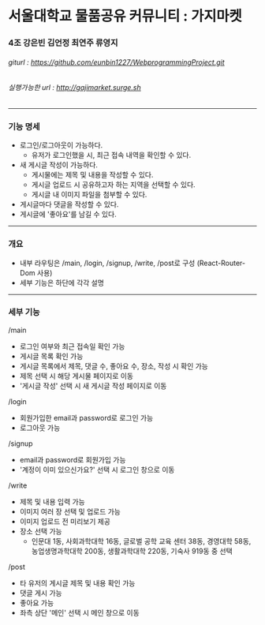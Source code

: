 # 서울대학교 물품공유 커뮤니티 : 가지마켓 

### 4조 강은빈 김언정 최연주 류영지

###### giturl : https://github.com/eunbin1227/WebprogrammingProject.git
###### 실행가능한 url : http://gajimarket.surge.sh

------------------------------

### 기능 명세

* 로그인/로그아웃이 가능하다.
    - 유저가 로그인했을 시, 최근 접속 내역을 확인할 수 있다.
* 새 게시글 작성이 가능하다.
    - 게시물에는 제목 및 내용을 작성할 수 있다.
    - 게시글 업로드 시 공유하고자 하는 지역을 선택할 수 있다.
    - 게시글 내 이미지 파일을 첨부할 수 있다.
* 게시글마다 댓글을 작성할 수 있다.
* 게시글에 '좋아요'를 남길 수 있다.

------------------------------
### 개요
- 내부 라우팅은 /main, /login, /signup, /write, /post로 구성 (React-Router-Dom 사용)
- 세부 기능은 하단에 각각 설명

------------------------------
### 세부 기능

/main
- 로그인 여부와 최근 접속일 확인 가능
- 게시글 목록 확인 가능
- 게시글 목록에서 제목, 댓글 수, 좋아요 수, 장소, 작성 시 확인 가능
- 제목 선택 시 해당 게시물 페이지로 이동
- '게시글 작성' 선택 시 새 게시글 작성 페이지로 이동

/login
- 회원가입한 email과 password로 로그인 가능
- 로그아웃 가능

/signup
- email과 password로 회원가입 가능
- '계정이 이미 있으신가요?' 선택 시 로그인 창으로 이동

/write
- 제목 및 내용 입력 가능
- 이미지 여러 장 선택 및 업로드 가능
- 이미지 업로드 전 미리보기 제공
- 장소 선택 가능
  - 인문대 1동, 사회과학대학 16동, 글로벌 공학 교육 센터 38동, 경영대학 58동, 농업생명과학대학 200동, 생활과학대학 220동, 기숙사 919동 중 선택
  
/post
- 타 유저의 게시글 제목 및 내용 확인 가능
- 댓글 게시 가능
- 좋아요 가능
- 좌측 상단 '메인' 선택 시 메인 창으로 이동
